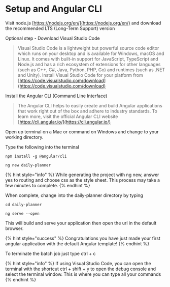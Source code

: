 # Setup and Angular CLI

Visit node.js [https://nodejs.org/en/](https://nodejs.org/en/) and download the recommended LTS \(Long-Term Support\) version

Optional step - Download Visual Studio Code

> Visual Studio Code is a lightweight but powerful source code editor which runs on your desktop and is available for Windows, macOS and Linux. It comes with built-in support for JavaScript, TypeScript and Node.js and has a rich ecosystem of extensions for other languages \(such as C++, C\#, Java, Python, PHP, Go\) and runtimes \(such as .NET and Unity\). Install Visual Studio Code for your platform from [https://code.visualstudio.com/download](https://code.visualstudio.com/download)

Install the Angular CLI \(Command Line Interface\)

> The Angular CLI helps to easily create and build Angular applications that work right out of the box and adhere to industry standards. To learn more, visit the official Angular CLI website [https://cli.angular.io/](https://cli.angular.io/)

Open up terminal on a Mac or command on Windows and change to your working directory.

Type the following into the terminal

```text
npm install -g @angular/cli
```

```text
ng new daily-planner
```

{% hint style="info" %}
While generating the project with ng new, answer yes to routing and choose css as the style sheet. This process may take a few minutes to complete.
{% endhint %}

When complete, change into the daily-planner directory by typing

```text
cd daily-planner
```

```text
ng serve --open
```

This will build and serve your application then open the url in the default browser.

{% hint style="success" %}
Congratulations you have just made your first angular application with the default Angular template!
{% endhint %}

To terminate the batch job just type ctrl + c

{% hint style="info" %}
If using Visual Studio Code, you can open the terminal with the shortcut ctrl + shift + y to open the debug console and select the terminal window. This is where you can type all your commands
{% endhint %}

